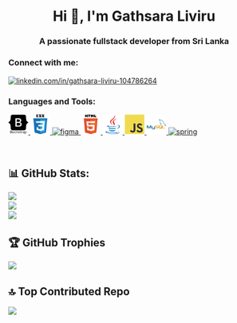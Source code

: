 <h1 align="center">Hi 👋, I'm Gathsara Liviru</h1>
<h3 align="center">A passionate fullstack developer from Sri Lanka</h3>


<h3 align="left">Connect with me:</h3>
<p align="left">
<a href="https://linkedin.com/in/linkedin.com/in/gathsara-liviru-104786264" target="blank"><img align="center" src="https://raw.githubusercontent.com/rahuldkjain/github-profile-readme-generator/master/src/images/icons/Social/linked-in-alt.svg" alt="linkedin.com/in/gathsara-liviru-104786264" height="30" width="40" /></a>
</p>

<h3 align="left">Languages and Tools:</h3>
<p align="left"> <a href="https://getbootstrap.com" target="_blank" rel="noreferrer">
  <img src="https://raw.githubusercontent.com/devicons/devicon/master/icons/bootstrap/bootstrap-plain-wordmark.svg" alt="bootstrap" width="40" height="40"/> </a> <a href="https://www.w3schools.com/css/" target="_blank" rel="noreferrer">
    <img src="https://raw.githubusercontent.com/devicons/devicon/master/icons/css3/css3-original-wordmark.svg" alt="css3" width="40" height="40"/> </a> <a href="https://www.figma.com/" target="_blank" rel="noreferrer"> 
      <img src="https://www.vectorlogo.zone/logos/figma/figma-icon.svg" alt="figma" width="40" height="40"/> </a> <a href="https://www.w3.org/html/" target="_blank" rel="noreferrer"> 
        <img src="https://raw.githubusercontent.com/devicons/devicon/master/icons/html5/html5-original-wordmark.svg" alt="html5" width="40" height="40"/> </a> <a href="https://www.java.com" target="_blank" rel="noreferrer"> 
          <img src="https://raw.githubusercontent.com/devicons/devicon/master/icons/java/java-original.svg" alt="java" width="40" height="40"/> </a> <a href="https://developer.mozilla.org/en-US/docs/Web/JavaScript" target="_blank" rel="noreferrer"> 
            <img src="https://raw.githubusercontent.com/devicons/devicon/master/icons/javascript/javascript-original.svg" alt="javascript" width="40" height="40"/> </a> <a href="https://www.mysql.com/" target="_blank" rel="noreferrer">
              <img src="https://raw.githubusercontent.com/devicons/devicon/master/icons/mysql/mysql-original-wordmark.svg" alt="mysql" width="40" height="40"/> </a> <a href="https://spring.io/" target="_blank" rel="noreferrer"> 
                <img src="https://www.vectorlogo.zone/logos/springio/springio-icon.svg" alt="spring" width="40" height="40"/> </a> </p><br>

                
## 📊 GitHub Stats:
  
![](https://github-readme-stats.vercel.app/api?username=Gathsara2002&theme=default&hide_border=false&include_all_commits=false&count_private=false)<br/>
![](https://github-readme-streak-stats.herokuapp.com/?user=Gathsara2002&theme=default&hide_border=false)<br/>
![](https://github-readme-stats.vercel.app/api/top-langs/?username=Gathsara2002&theme=default&hide_border=false&include_all_commits=false&count_private=false&layout=compact)

## 🏆 GitHub Trophies

![](https://github-profile-trophy.vercel.app/?username=Gathsara2002&theme=radical&no-frame=false&no-bg=true&margin-w=4) 

## 🔝 Top Contributed Repo

![](https://github-contributor-stats.vercel.app/api?username=Gathsara2002&limit=5&theme=dark&combine_all_yearly_contributions=true)
